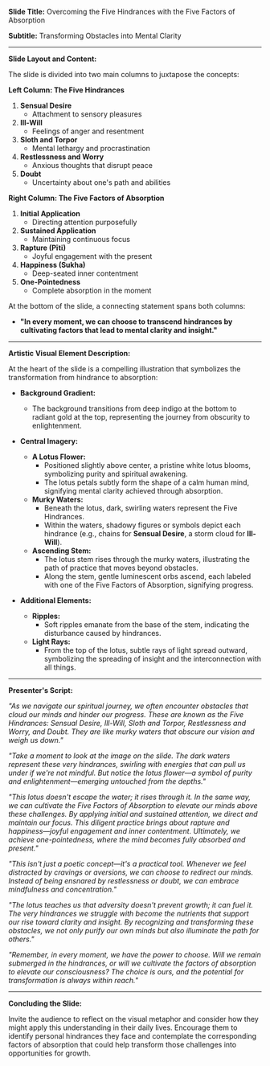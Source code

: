 **Slide Title:**
Overcoming the Five Hindrances with the Five Factors of Absorption

**Subtitle:**
Transforming Obstacles into Mental Clarity

---

**Slide Layout and Content:**

The slide is divided into two main columns to juxtapose the concepts:

**Left Column: The Five Hindrances**

1. **Sensual Desire**
   - Attachment to sensory pleasures
2. **Ill-Will**
   - Feelings of anger and resentment
3. **Sloth and Torpor**
   - Mental lethargy and procrastination
4. **Restlessness and Worry**
   - Anxious thoughts that disrupt peace
5. **Doubt**
   - Uncertainty about one's path and abilities

**Right Column: The Five Factors of Absorption**

1. **Initial Application**
   - Directing attention purposefully
2. **Sustained Application**
   - Maintaining continuous focus
3. **Rapture (Pīti)**
   - Joyful engagement with the present
4. **Happiness (Sukha)**
   - Deep-seated inner contentment
5. **One-Pointedness**
   - Complete absorption in the moment

At the bottom of the slide, a connecting statement spans both columns:

- **"In every moment, we can choose to transcend hindrances by cultivating factors that lead to mental clarity and insight."**

---

**Artistic Visual Element Description:**

At the heart of the slide is a compelling illustration that symbolizes the transformation from hindrance to absorption:

- **Background Gradient:**
  - The background transitions from deep indigo at the bottom to radiant gold at the top, representing the journey from obscurity to enlightenment.

- **Central Imagery:**
  - **A Lotus Flower:**
    - Positioned slightly above center, a pristine white lotus blooms, symbolizing purity and spiritual awakening.
    - The lotus petals subtly form the shape of a calm human mind, signifying mental clarity achieved through absorption.
  - **Murky Waters:**
    - Beneath the lotus, dark, swirling waters represent the Five Hindrances.
    - Within the waters, shadowy figures or symbols depict each hindrance (e.g., chains for **Sensual Desire**, a storm cloud for **Ill-Will**).
  - **Ascending Stem:**
    - The lotus stem rises through the murky waters, illustrating the path of practice that moves beyond obstacles.
    - Along the stem, gentle luminescent orbs ascend, each labeled with one of the Five Factors of Absorption, signifying progress.

- **Additional Elements:**
  - **Ripples:**
    - Soft ripples emanate from the base of the stem, indicating the disturbance caused by hindrances.
  - **Light Rays:**
    - From the top of the lotus, subtle rays of light spread outward, symbolizing the spreading of insight and the interconnection with all things.

---

**Presenter's Script:**

*"As we navigate our spiritual journey, we often encounter obstacles that cloud our minds and hinder our progress. These are known as the Five Hindrances: Sensual Desire, Ill-Will, Sloth and Torpor, Restlessness and Worry, and Doubt. They are like murky waters that obscure our vision and weigh us down."*

*"Take a moment to look at the image on the slide. The dark waters represent these very hindrances, swirling with energies that can pull us under if we're not mindful. But notice the lotus flower—a symbol of purity and enlightenment—emerging untouched from the depths."*

*"This lotus doesn't escape the water; it rises through it. In the same way, we can cultivate the Five Factors of Absorption to elevate our minds above these challenges. By applying initial and sustained attention, we direct and maintain our focus. This diligent practice brings about rapture and happiness—joyful engagement and inner contentment. Ultimately, we achieve one-pointedness, where the mind becomes fully absorbed and present."*

*"This isn't just a poetic concept—it's a practical tool. Whenever we feel distracted by cravings or aversions, we can choose to redirect our minds. Instead of being ensnared by restlessness or doubt, we can embrace mindfulness and concentration."*

*"The lotus teaches us that adversity doesn't prevent growth; it can fuel it. The very hindrances we struggle with become the nutrients that support our rise toward clarity and insight. By recognizing and transforming these obstacles, we not only purify our own minds but also illuminate the path for others."*

*"Remember, in every moment, we have the power to choose. Will we remain submerged in the hindrances, or will we cultivate the factors of absorption to elevate our consciousness? The choice is ours, and the potential for transformation is always within reach."*

---

**Concluding the Slide:**

Invite the audience to reflect on the visual metaphor and consider how they might apply this understanding in their daily lives. Encourage them to identify personal hindrances they face and contemplate the corresponding factors of absorption that could help transform those challenges into opportunities for growth.